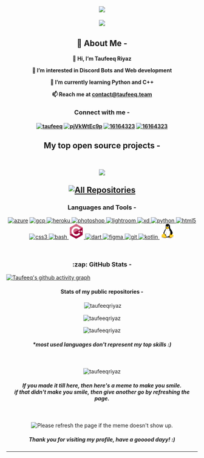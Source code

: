 <br>
<h3 align="center">
  <img src="https://media.giphy.com/media/hvRJCLFzcasrR4ia7z/giphy.gif" width="28">
</h3>


<p align="center">
  <a href="https://taufeeq.team"><img src="https://readme-typing-svg.herokuapp.com?size=21&color=B37FFF&center=true&vCenter=true&lines=hey!+I'm+Taufeeq;welcome+to+my+profile;I+make+websites+and+stuff;you+can+call+me+astro"></a>
</p>


### <h2 align="center" color="F85D7F">🚀 About Me -</h2>

<h4 align="center" color="B37FFF">

👋 Hi, I’m Taufeeq Riyaz

👀 I’m interested in Discord Bots and Web development

🌱 I’m currently learning Python and C++

📫 Reach me at <a color="F85D7F" href="mailto:contact@taufeeq.team">contact@taufeeq.team<a> <h4>
  

  
  
<h3 align="center" color="F85D7F">Connect with me -</h3>

<p align="center">  
<a href="https://linkedin.com/in/taufeeq" target="blank"><img align="center" src="https://taufeeq.team/Assets/linkedin.svg" alt="taufeeq" height="30" width="40" /></a>  
<a href="https://discord.gg/pjVkWtEc9p" target="blank"><img align="center" src="https://taufeeq.team/Assets/twitter.svg" alt="pjVkWtEc9p" height="30" width="40" /></a>
<a href="https://stackoverflow.com/users/16164323" target="blank"><img align="center" src="https://taufeeq.team/Assets/stackoverflow.svg" alt="16164323" height="30" width="40" /></a>
<a href="https://open.spotify.com/user/tg7tcpb9vx8ybk4j4dk7a24wp" target="blank"><img align="center" src="https://taufeeq.team/Assets/spotify.svg" alt="16164323" height="30" width="40" /></a> 
</p>  

<h2 align="center" color="F85D7F"> My top open source projects -
<br><br>
<p align="center">
<a href="https://github.com/TaufeeqRiyaz/Astronomy-Discord-Bot"><img width="282" src="https://denvercoder1-github-readme-stats.vercel.app/api/pin/?username=TaufeeqRiyaz&repo=Astronomy-Discord-Bot&theme=react&bg_color=1F222E&title_color=B37FFF&icon_color=F85D7F&hide_border=true&show_icons=false"></a>
</p>


<p align="center">
  <a href="https://github.com/TaufeeqRiyaz?tab=repositories&sort=stargazers"><img alt="All Repositories" title="All Repositories" src="https://custom-icon-badges.herokuapp.com/badge/-All%20Repositories-B37FFF?style=for-the-badge&logoColor=white&logo=repo"/></a>
</p>

  
<h3 align="center" color="F85D7F">Languages and Tools -</h3>  
<p align="center"> <a href="https://azure.microsoft.com/en-in/" target="_blank"> <img src="https://taufeeq.team/Assets/azure.svg" alt="azure" width="40" height="40"/></a> <a href="https://cloud.google.com" target="_blank"> <img src="https://taufeeq.team/Assets/gcp.svg" alt="gcp" width="40" height="40"/> </a><a href="https://heroku.com" target="_blank"> <img src="https://taufeeq.team/Assets/heroku.svg" alt="heroku" width="40" height="40"/> </a> <a href="https://www.photoshop.com/en" target="_blank"> <img src="https://taufeeq.team/Assets/ps.svg" alt="photoshop" width="40" height="40"/> </a> <a href="https://www.lightroom.com/en" target="_blank"> <img src="https://taufeeq.team/Assets/lr.svg" alt="lightroom" width="40" height="40"/> </a> <a href="https://www.adobe.com/products/xd.html" target="_blank"> <img src="https://taufeeq.team/Assets/xd.svg" alt="xd" width="40" height="40"/> </a> <a href="https://www.python.org" target="_blank"> <img src="https://taufeeq.team/Assets/python.svg" alt="python" width="40" height="40"/> </a> <a href="https://www.w3.org/html/" target="_blank"> <img src="https://taufeeq.team/Assets/html.svg" alt="html5" width="40" height="40"/> </a> <a href="https://www.w3schools.com/css/" target="_blank"> <img src="https://taufeeq.team/Assets/css.svg" alt="css3" width="40" height="40"/> </a> <a href="https://www.gnu.org/software/bash/" target="_blank"> <img src="https://www.vectorlogo.zone/logos/gnu_bash/gnu_bash-icon.svg" alt="bash" width="40" height="40"/> </a> <a href="https://www.w3schools.com/cpp/" target="_blank"> <img src="https://raw.githubusercontent.com/devicons/devicon/master/icons/cplusplus/cplusplus-original.svg" alt="cplusplus" width="40" height="40"/> </a> <a href="https://dart.dev" target="_blank"> <img src="https://www.vectorlogo.zone/logos/dartlang/dartlang-icon.svg" alt="dart" width="40" height="40"/> </a> <a href="https://www.figma.com/" target="_blank"> <img src="https://www.vectorlogo.zone/logos/figma/figma-icon.svg" alt="figma" width="40" height="40"/> </a> <a href="https://git-scm.com/" target="_blank"> <img src="https://www.vectorlogo.zone/logos/git-scm/git-scm-icon.svg" alt="git" width="40" height="40"/> </a> <a href="https://kotlinlang.org" target="_blank"> <img src="https://www.vectorlogo.zone/logos/kotlinlang/kotlinlang-icon.svg" alt="kotlin" width="40" height="40"/> </a> <a href="https://www.linux.org/" target="_blank"> <img src="https://raw.githubusercontent.com/devicons/devicon/master/icons/linux/linux-original.svg" alt="linux" width="40" height="40"/> </a> </p>  
 <br>
 
 <h3 align="center" color="F85D7F">:zap: GitHub Stats -</h3>
 
 
[![Taufeeq's github activity graph](https://denvercoder1-activity-graph.herokuapp.com/graph/?username=TaufeeqRiyaz&bg_color=1F222E&color=B37FFF&line=F85D7F&point=FFFFFF&hide_border=true)](https://github.com/TaufeeqRiyaz?tab=repositories)
 <h4 align="center" color="F85D7F">Stats of my public repositories -</h4>
<p align="center">&nbsp;<img align="center" src="https://github-readme-stats.vercel.app/api?username=TaufeeqRiyaz&show_icons=true&count_private=true&bg_color=1F222E&title_color=B37FFF&text_color=FFFFFF&icon_color=F85D7F" alt="taufeeqriyaz" /></p>
<p align="center"><img align="center" src="https://github-readme-streak-stats.herokuapp.com?user=TaufeeqRiyaz&theme=holi-theme&date_format=M%20j%5B%2C%20Y%5D&background=1F222E&currStreakNum=B37FFF&sideNums=B37FFF&ring=F85D7F&fire=F85D7F" alt="taufeeqriyaz" /></p>


<p align="center"><img align="center" src="https://github-readme-stats.vercel.app/api/top-langs/?username=TaufeeqRiyaz&langs_count=6&layout=compact&theme=react&bg_color=1F222E&title_color=B37FFF&icon_color=F8D866" alt="taufeeqriyaz" /></p>  
<h5 align="center" color="F85D7F">*most used languages don't represent my top skills :)</h5><br>


<p align="center"> <img src="https://komarev.com/ghpvc/?username=taufeeqriyaz&label=Profile%20views&color=B37FFF&style=flat" alt="taufeeqriyaz" /></p>




<h5 align="center" color="F85D7F">If you made it till here, then here's a meme to make you smile.<br> if that didn't make you smile, then give another go by refreshing the page.</h5><br>

 <p align="center">
    <img height="500px" src='https://random-memer.herokuapp.com/' alt="Please refresh the page if the meme doesn't show up.">
 </p>

<h5 align="center" color="F85D7F">Thank you for visiting my profile, have a gooood dayy! :)</h5>


---
[website]: http://taufeeq.team

[twitter]: https://twitter.com/taufeeq_riyaz

[instagram]: https://instagram.com/taufeeq_riyaz_official

[linkedin]: https://linkedin.com/in/taufeeq
